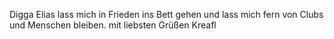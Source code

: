 Digga Elias lass mich in Frieden ins Bett gehen und lass mich fern von Clubs und Menschen bleiben.
mit liebsten Grüßen
Kreafl
